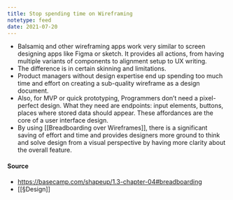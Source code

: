 ```yaml
---
title: Stop spending time on Wireframing
notetype: feed
date: 2021-07-20
---
```


- Balsamiq and other wireframing apps work very similar to screen designing apps like Figma or sketch. It provides all actions, from having multiple variants of components to alignment setup to UX writing. 
- The difference is in certain skinning and limitations.
- Product managers without design expertise end up spending too much time and effort on creating a sub-quality wireframe as a design document. 
- Also, for MVP or quick prototyping, Programmers don’t need a pixel-perfect design. What they need are endpoints: input elements, buttons, places where stored data should appear. These affordances are the core of a user interface design.
- By using [[Breadboarding over Wireframes]], there is a significant saving of effort and time and provides designers more ground to think and solve design from a visual perspective by having more clarity about the overall feature.

#### Source
- https://basecamp.com/shapeup/1.3-chapter-04#breadboarding 
- [[§Design]]